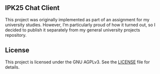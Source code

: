 ## IPK25 Chat Client

This project was originally implemented as part of an assignment for my university studies.
However, I’m particularly proud of how it turned out, so I decided to publish it separately from my general university projects repository.


## License

This project is licensed under the GNU AGPLv3. See the [LICENSE](LICENSE) file for details.

